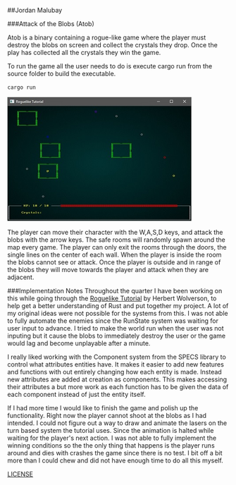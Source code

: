 ##Jordan Malubay

###Attack of the Blobs (Atob)

Atob is a binary containing a rogue-like game where the player must destroy the blobs on screen and collect the crystals they drop.  Once the play has collected all the crystals they win the game.

To run the game all the user needs to do is execute cargo run from the source folder to build the executable.

```bash
cargo run
```
![Screenshot](/Screen.jpg)

The player can move their character with the W,A,S,D keys, and attack the blobs with the arrow keys.  The safe rooms will randomly spawn around the map every game.  The player can only exit the rooms through the doors, the single lines on the center of each wall. When the player is inside the room the blobs cannot see or attack.  Once the player is outside and in range of the blobs they will move towards the player and attack when they are adjacent.  


###Implementation Notes
Throughout the quarter I have been working on this while going through the [Roguelike Tutorial](https://bfnightly.bracketproductions.com/chapter_0.html) by Herbert Wolverson, to help get a better understanding of Rust and put together my project.  A lot of my original ideas were not possible for the systems from this.  I was not able to fully automate the enemies since the RunState system was waiting for user input to advance.  I tried to make the world run when the user was not inputing but it cause the blobs to immediately destroy the user or the game would lag and become unplayable after a minute.

I really liked working with the Component system from the SPECS library to control what attributes entities have.  It makes it easier to add new features and functions with out entirely changing how each entity is made.  Instead new attributes are added at creation as components.  This makes accessing their attributes a but more work as each function has to be given the data of each component instead of just the entity itself.

If I had more time I would like to finish the game and polish up the functionality.  Right now the player cannot shoot at the blobs as I had intended. I could not figure out a way to draw and animate the lasers on the turn based system the tutorial uses. Since the animation is halted while waiting for the player's next action. I was not able to fully implement the winning conditions so the the only thing that happens is the player runs around and dies with crashes the game since there is no test.  I bit off a bit more than I could chew and did not have enough time to do all this myself. 

[LICENSE](/LICENSE.txt)
